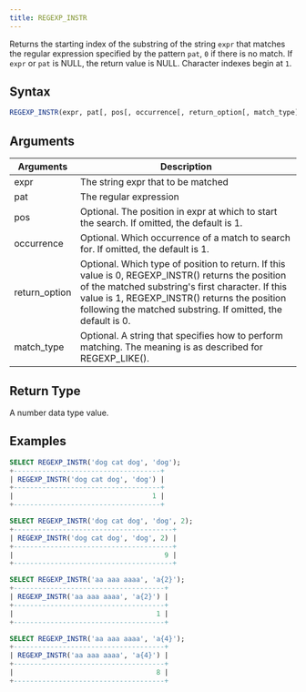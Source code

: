 ```yaml
---
title: REGEXP_INSTR
---
```


Returns the starting index of the substring of the string `expr` that matches the regular expression specified by the pattern `pat`, `0` if there is no match. If `expr` or `pat` is NULL, the return value is NULL. Character indexes begin at `1`.

## Syntax

```sql
REGEXP_INSTR(expr, pat[, pos[, occurrence[, return_option[, match_type]]]])
```

## Arguments

| Arguments   | Description |
| ----------- | ----------- |
| expr  |  The string expr that to be matched |
| pat   |  The regular expression |
| pos   |  Optional. The position in expr at which to start the search. If omitted, the default is 1. |
| occurrence   |  Optional. Which occurrence of a match to search for. If omitted, the default is 1. |
| return_option   | Optional. Which type of position to return. If this value is 0, REGEXP_INSTR() returns the position of the matched substring's first character. If this value is 1, REGEXP_INSTR() returns the position following the matched substring. If omitted, the default is 0. |
| match_type  |  Optional. A string that specifies how to perform matching. The meaning is as described for REGEXP_LIKE(). |

## Return Type

A number data type value.

## Examples

```sql
SELECT REGEXP_INSTR('dog cat dog', 'dog');
+------------------------------------+
| REGEXP_INSTR('dog cat dog', 'dog') |
+------------------------------------+
|                                  1 |
+------------------------------------+

SELECT REGEXP_INSTR('dog cat dog', 'dog', 2);
+---------------------------------------+
| REGEXP_INSTR('dog cat dog', 'dog', 2) |
+---------------------------------------+
|                                     9 |
+---------------------------------------+

SELECT REGEXP_INSTR('aa aaa aaaa', 'a{2}');
+-------------------------------------+
| REGEXP_INSTR('aa aaa aaaa', 'a{2}') |
+-------------------------------------+
|                                   1 |
+-------------------------------------+

SELECT REGEXP_INSTR('aa aaa aaaa', 'a{4}');
+-------------------------------------+
| REGEXP_INSTR('aa aaa aaaa', 'a{4}') |
+-------------------------------------+
|                                   8 |
+-------------------------------------+
```
